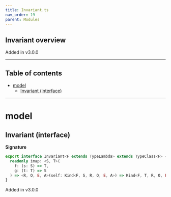 ```yaml
---
title: Invariant.ts
nav_order: 19
parent: Modules
---
```


## Invariant overview

Added in v3.0.0

---

<h2 class="text-delta">Table of contents</h2>

- [model](#model)
  - [Invariant (interface)](#invariant-interface)

---

# model

## Invariant (interface)

**Signature**

```ts
export interface Invariant<F extends TypeLambda> extends TypeClass<F> {
  readonly imap: <S, T>(
    f: (s: S) => T,
    g: (t: T) => S
  ) => <R, O, E, A>(self: Kind<F, S, R, O, E, A>) => Kind<F, T, R, O, E, A>
}
```

Added in v3.0.0

